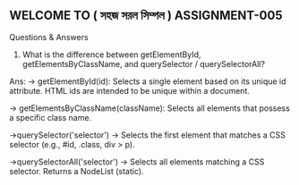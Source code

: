 ## WELCOME TO ( সহজ সরল সিম্পল ) ASSIGNMENT-005
Questions & Answers
1. What is the difference between getElementById, getElementsByClassName, and querySelector / querySelectorAll?

Ans:
-> getElementById(id): Selects a single element based on its unique id attribute. HTML ids are intended to be unique within a document.

-> getElementsByClassName(className): Selects all elements that possess a specific class name.

->querySelector('selector') → Selects the first element that matches a CSS selector (e.g., #id, .class, div > p).

->querySelectorAll('selector') → Selects all elements matching a CSS selector. Returns a NodeList (static).